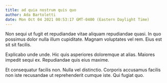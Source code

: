 ```yaml
---
title: ad quia nostrum quis quo
author: Ada Bartoletti
date: Mon Oct 04 2021 00:53:17 GMT-0400 (Eastern Daylight Time)
---
```

Non sequi ut fugit et repudiandae vitae aliquam repudiandae quasi. In quo possimus dolor nulla illum cupiditate. Magnam voluptates vel rem. Eius est sit sit facilis.

 Explicabo unde unde. Hic quis asperiores doloremque at alias. Maiores impedit sequi ex. Repudiandae quis eius maxime.

 Et consequatur facilis non. Nulla vel distinctio. Corporis accusamus facilis non iste recusandae ut reprehenderit cumque iste. Qui fugiat quo.